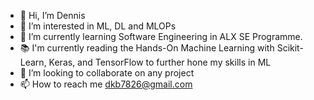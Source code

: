 - 👋 Hi, I’m Dennis 
- 👀 I’m interested in ML, DL and MLOPs
- 🌱 I’m currently learning Software Engineering in ALX SE Programme.
- 📚 I'm currently reading the Hands-On Machine Learning with Scikit-Learn, Keras, and TensorFlow to further hone my skills in ML
- 💞️ I’m looking to collaborate on any project
- 📫 How to reach me dkb7826@gmail.com

<!---
DennisxB/DennisxB is a ✨ special ✨ repository because its `README.md` (this file) appears on your GitHub profile.
You can click the Preview link to take a look at your changes.
--->
